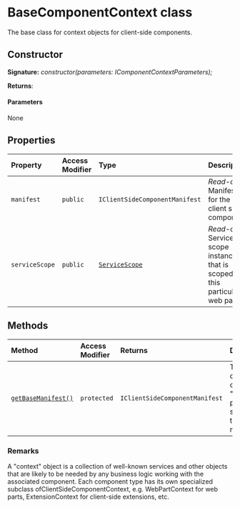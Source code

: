 # BaseComponentContext class







The base class for context objects for client-side components.


## Constructor


**Signature:** _constructor(parameters: IComponentContextParameters);_

**Returns**: 



#### Parameters
None


## Properties

| Property	   | Access Modifier | Type	| Description|
|:-------------|:----|:-------|:-----------|
|`manifest`     | `public` | `IClientSideComponentManifest` | _Read-only._ Manifest for the client side component. |
|`serviceScope`     | `public` | [`ServiceScope`](../../sp-core-library.api/class/servicescope.md) | _Read-only._ Service scope instance that is scoped to this particular web part. |




## Methods

| Method	   | Access Modifier | Returns	| Description|
|:-------------|:----|:-------|:-----------|
|[`getBaseManifest()`](getbasemanifest-basecomponentcontext.md)     | `protected` | `IClientSideComponentManifest` | The child class's overridden "manifest" property should call this method. |





### Remarks

A "context" object is a collection of well-known services and other objects that are likely to be needed by any business logic working with the associated component. Each component type has its own specialized subclass ofClientSideComponentContext, e.g. WebPartContext for web parts, ExtensionContext for client-side extensions, etc.

